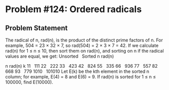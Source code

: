 # Problem #124: Ordered radicals 

## Problem Statement 

The radical of n, rad(n), is the product of the distinct prime factors of n. For example, 504 = 23 × 32 × 7, so rad(504) = 2 × 3 × 7 = 42.
If we calculate rad(n) for 1 ≤ n ≤ 10, then sort them on rad(n), and sorting on n if the radical values are equal, we get:
Unsorted
 
Sorted
n
rad(n)

n
rad(n)
k
11
 
111
22
 
222
33
 
423
42
 
824
55
 
335
66
 
936
77
 
557
82
 
668
93
 
779
1010
 
101010
Let E(k) be the kth element in the sorted n column; for example, E(4) = 8 and E(6) = 9.
If rad(n) is sorted for 1 ≤ n ≤ 100000, find E(10000).
